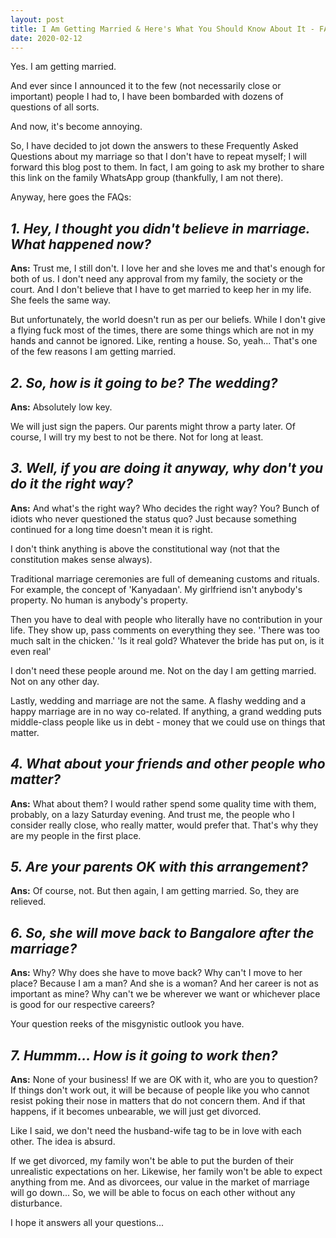 ```yaml
---
layout: post
title: I Am Getting Married & Here's What You Should Know About It - FAQs About My Marriage
date: 2020-02-12
---
```

Yes. I am getting married.

And ever since I announced it to the few (not necessarily close or important) people I had to, I have been bombarded with dozens of questions of all sorts.

And now, it's become annoying.

So, I have decided to jot down the answers to these Frequently Asked Questions about my marriage so that I don't have to repeat myself; I will forward this blog post to them. In fact, I am going to ask my brother to share this link on the family WhatsApp group (thankfully, I am not there).

Anyway, here goes the FAQs:

## ***1. Hey, I thought you didn't believe in marriage. What happened now?***

**Ans:** Trust me, I still don't. I love her and she loves me and that's enough for both of us. I don't need any approval from my family, the society or the court. And I don't believe that I have to get married to keep her in my life. She feels the same way.

But unfortunately, the world doesn't run as per our beliefs. While I don't give a flying fuck most of the times, there are some things which are not in my hands and cannot be ignored. Like, renting a house. So, yeah... That's one of the few reasons I am getting married.

## ***2. So, how is it going to be? The wedding?***

**Ans:** Absolutely low key. 

We will just sign the papers. Our parents might throw a party later. Of course, I will try my best to not be there. Not for long at least.

## ***3. Well, if you are doing it anyway, why don't you do it the right way?***

**Ans:** And what's the right way? Who decides the right way? You? Bunch of idiots who never questioned the status quo? Just because something continued for a long time doesn't mean it is right. 

I don't think anything is above the constitutional way (not that the constitution makes sense always). 

Traditional marriage ceremonies are full of demeaning customs and rituals. For example, the concept of 'Kanyadaan'. My girlfriend isn't anybody's property. No human is anybody's property.

Then you have to deal with people who literally have no contribution in your life. They show up, pass comments on everything they see. 'There was too much salt in the chicken.' 'Is it real gold? Whatever the bride has put on, is it even real' 

I don't need these people around me. Not on the day I am getting married. Not on any other day.

Lastly, wedding and marriage are not the same. A flashy wedding and a happy marriage are in no way co-related. If anything, a grand wedding puts middle-class people like us in debt - money that we could use on things that matter.

## ***4. What about your friends and other people who matter?***

**Ans:** What about them? I would rather spend some quality time with them, probably, on a lazy Saturday evening. And trust me, the people who I consider really close, who really matter, would prefer that. That's why they are my people in the first place.

## ***5. Are your parents OK with this arrangement?***

**Ans:** Of course, not. But then again, I am getting married. So, they are relieved.

## ***6. So, she will move back to Bangalore after the marriage?***

**Ans:** Why? Why does she have to move back? Why can't I move to her place? Because I am a man? And she is a woman? And her career is not as important as mine? Why can't we be wherever we want or whichever place is good for our respective careers? 

Your question reeks of the misgynistic outlook you have.

## ***7. Hummm... How is it going to work then?***

**Ans:** None of your business! If we are OK with it, who are you to question? If things don't work out, it will be because of people like you who cannot resist poking their nose in matters that do not concern them. And if that happens, if it becomes unbearable, we will just get divorced. 

Like I said, we don't need the husband-wife tag to be in love with each other. The idea is absurd.

If we get divorced, my family won't be able to put the burden of their unrealistic expectations on her. Likewise, her family won't be able to expect anything from me. And as divorcees, our value in the market of marriage will go down... So, we will be able to focus on each other without any disturbance.

I hope it answers all your questions...






